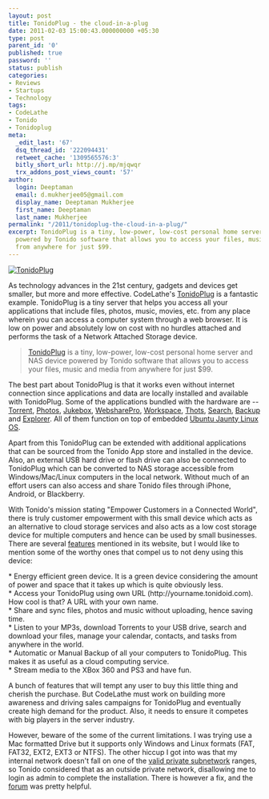 ```yaml
---
layout: post
title: TonidoPlug - the cloud-in-a-plug
date: 2011-02-03 15:00:43.000000000 +05:30
type: post
parent_id: '0'
published: true
password: ''
status: publish
categories:
- Reviews
- Startups
- Technology
tags:
- CodeLathe
- Tonido
- Tonidoplug
meta:
  _edit_last: '67'
  dsq_thread_id: '222094431'
  retweet_cache: '1309565576:3'
  bitly_short_url: http://j.mp/mjqwqr
  trx_addons_post_views_count: '57'
author:
  login: Deeptaman
  email: d.mukherjee05@gmail.com
  display_name: Deeptaman Mukherjee
  first_name: Deeptaman
  last_name: Mukherjee
permalink: "/2011/tonidoplug-the-cloud-in-a-plug/"
excerpt: TonidoPlug is a tiny, low-power, low-cost personal home server and NAS device
  powered by Tonido software that allows you to access your files, music and media
  from anywhere for just $99.
---
```

<p><a href="http://www.tonidoplug.com/"><img src="{{ site.baseurl }}/assets/2011/02/tonidoplug.jpg" alt="TonidoPlug" class="alignright" /></a></p>
<p>As technology advances in the 21st century, gadgets and devices get smaller, but more and more effective. CodeLathe's <a href="http://www.tonidoplug.com/">TonidoPlug</a> is a fantastic example. TonidoPlug is a tiny server that helps you access all your applications that include files, photos, music, movies, etc. from any place wherein you can access a computer system through a web browser. It is low on power and absolutely low on cost with no hurdles attached and performs the task of a Network Attached Storage device.</p>
<blockquote><p><a href="http://www.tonidoplug.com/">TonidoPlug</a> is a tiny, low-power, low-cost personal home server and NAS device powered by Tonido software that allows you to access your files, music and media from anywhere for just $99.</p></blockquote>
<p><!--more--></p>
<p>The best part about TonidoPlug is that it works even without internet connection since applications and data are locally installed and available with TonidoPlug. Some of the applications bundled with the hardware are -- <a href="http://www.tonido.com/app_torrent_home.html">Torrent</a>, <a href="http://www.tonido.com/app_photos_home.html">Photos</a>, <a href="http://www.tonido.com/app/jukebox">Jukebox</a>, <a href="http://www.tonido.com/app_webshare_home.html">WebsharePro</a>, <a href="http://www.tonido.com/app_workspace_home.html">Workspace</a>, <a href="http://www.tonido.com/app_thots_home.html">Thots</a>, <a href="http://www.tonido.com/app_search_home.html">Search</a>, <a href="http://www.tonido.com/app_backup_home.html">Backup</a> and <a href="http://www.tonido.com/app_explorer_home.html">Explorer</a>. All of them function on top of embedded <a href="http://www.ditii.com/2010/06/21/tonidoplug-nas-powered-by-ubuntu-jaunty-linux-os/">Ubuntu Jaunty Linux OS</a>.</p>
<p>Apart from this TonidoPlug can be extended with additional applications that can be sourced from the Tonido App store and installed in the device. Also, an external USB hard drive or flash drive can also be connected to TonidoPlug which can be converted to NAS storage accessible from Windows/Mac/Linux computers in the local network. Without much of an effort users can also access and share Tonido files through iPhone, Android, or Blackberry.</p>
<p>With Tonido's mission stating "Empower Customers in a Connected World", there is truly customer empowerment with this small device which acts as an alternative to cloud storage services and also acts as a low cost storage device for multiple computers and hence can be used by small businesses. There are several <a href="http://www.tonidoplug.com/tonido_plug_why.html">features</a> mentioned in its website, but I would like to mention some of the worthy ones that compel us to not deny using this device:</p>
<p>* Energy efficient green device. It is a green device considering the amount of power and space that it takes up which is quite obviously less.<br />
* Access your TonidoPlug using own URL (http://yourname.tonidoid.com). How cool is that? A URL with your own name.<br />
* Share and sync files, photos and music without uploading, hence saving time.<br />
* Listen to your MP3s, download Torrents to your USB drive, search and download your files, manage your calendar, contacts, and tasks from anywhere in the world.<br />
* Automatic or Manual Backup of all your computers to TonidoPlug. This makes it as useful as a cloud computing service.<br />
* Stream media to the XBox 360 and PS3 and have fun.</p>
<p>A bunch of features that will tempt any user to buy this little thing and cherish the purchase. But CodeLathe must work on building more awareness and driving sales campaigns for TonidoPlug and eventually create high demand for the product. Also, it needs to ensure it competes with big players in the server industry.</p>
<p>However, beware of the some of the current limitations. I was trying use a Mac formatted Drive but it supports only Windows and Linux formats (FAT, FAT32, EXT2, EXT3 or NTFS). The other hiccup I got into was that my internal network doesn't fall on one of the <a href="http://en.wikipedia.org/wiki/Private_network#Private_IPv4_address_spaces">valid private subnetwork</a> ranges, so Tonido considered that as an outside private network, disallowing me to login as admin to complete the installation. There is however a fix, and the <a href="http://www.tonido.com/forum/">forum</a> was pretty helpful.</p>
